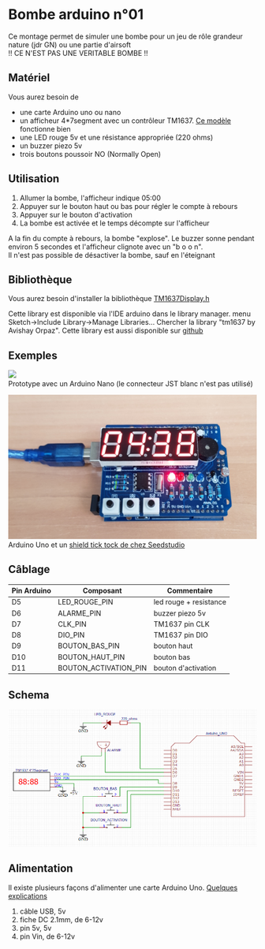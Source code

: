 # Bombe arduino n°01
Ce montage permet de simuler une bombe pour un jeu de rôle grandeur nature (jdr GN) ou une partie d'airsoft  
!! CE N'EST PAS UNE VERITABLE BOMBE !! 

## Matériel
Vous aurez besoin de
- une carte Arduino uno ou nano
- un afficheur 4*7segment avec un contrôleur TM1637. [Ce modèle](https://robotdyn.com/4-digit-led-display-tube-7-segments-tm1637-50x19mm-red-double-dots-clock.html) fonctionne bien
- une LED rouge 5v et une résistance appropriée (220 ohms)
- un buzzer piezo 5v
- trois boutons poussoir NO (Normally Open)


## Utilisation
1. Allumer la bombe, l'afficheur indique 05:00
1. Appuyer sur le bouton haut ou bas pour régler le compte à rebours
1. Appuyer sur le bouton d'activation
1. La bombe est activée et le temps décompte sur l'afficheur

A la fin du compte à rebours, la bombe "explose". Le buzzer sonne pendant environ 5 secondes et l'afficheur clignote avec un "b o o n".  
Il n'est pas possible de désactiver la bombe, sauf en l'éteignant  


## Bibliothèque
Vous aurez besoin d'installer la bibliothèque [TM1637Display.h](https://github.com/avishorp/TM1637)  

Cette library est disponible via l'IDE arduino dans le library manager. menu Sketch->Include Library->Manage Libraries... Chercher la library "tm1637 by Avishay Orpaz". 
Cette library est aussi disponible sur [github](https://github.com/avishorp/TM1637) 

## Exemples
![](../images/bombe01_exemple01.png)  
Prototype avec un Arduino Nano (le connecteur JST blanc n'est pas utilisé)
  
![](../images/bombe01_exemple02.png)  
Arduino Uno et un [shield tick tock de chez Seedstudio](https://www.seeedstudio.com/Starter-Shield-EN-Tick-Tock-shield-v2-p-2768.html)  


## Câblage
Pin Arduino  | Composant | Commentaire
---------|------------|------------
D5 |   LED_ROUGE_PIN |   led rouge + resistance
D6 |   ALARME_PIN  |   buzzer piezo 5v
D7 |   CLK_PIN |   TM1637 pin CLK
D8 |   DIO_PIN |   TM1637 pin DIO
D9 |   BOUTON_BAS_PIN |  bouton haut
D10 |  BOUTON_HAUT_PIN | bouton bas
D11 |  BOUTON_ACTIVATION_PIN | bouton d'activation
 

## Schema 
![](../images/bombe01_schema.png)


## Alimentation
Il existe plusieurs façons d'alimenter une carte Arduino Uno.
[Quelques explications](https://www.open-electronics.org/the-power-of-arduino-this-unknown/)
1. câble USB, 5v
1. fiche DC 2.1mm, de 6-12v
1. pin 5v, 5v
1. pin Vin, de 6-12v
